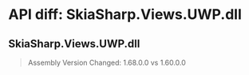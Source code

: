 # API diff: SkiaSharp.Views.UWP.dll

## SkiaSharp.Views.UWP.dll

> Assembly Version Changed: 1.68.0.0 vs 1.60.0.0

